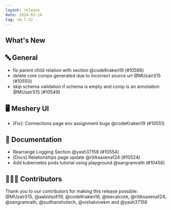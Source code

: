 ```yaml
---
layout: release
date: 2024-03-14
tag: v0.7.32
---
```


## What's New
## 🔤 General
- fix parent child relation with section @codeKraken19 (#10566)
- delete core comps generated due to incorrect source url @MUzairS15 (#10550)
- skip schema validation if schema is empty and comp is an annotation @MUzairS15 (#10549)

## 🖥 Meshery UI

- \[Fix\]: Connections page env assignment bugs @codeKraken19 (#10551)

## 📖 Documentation

- Rearrange Logging Section @yash37158 (#10554)
- [Docs] Relationships page update @ritiksaxena124 (#10524)
- Add kubernetes pods tutorial using playground @sangramrath (#10456)

## 👨🏽‍💻 Contributors

Thank you to our contributors for making this release possible:
@MUzairS15, @aabidsofi19, @codeKraken19, @leecalcote, @ritiksaxena124, @sangramrath, @sudhanshutech, @vishalvivekm and @yash37158
